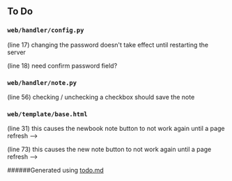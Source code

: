 ## To Do
### ``web/handler/config.py``
(line 17) changing the password doesn't take effect until restarting the server

(line 18) need confirm password field?


### ``web/handler/note.py``
(line 56) checking / unchecking a checkbox should save the note


### ``web/template/base.html``
(line 31) this causes the newbook note button to not work again until a page refresh -->

(line 73) this causes the new note button to not work again until a page refresh -->

######Generated using [todo.md](https://github.com/charlesthomas/todo.md)
